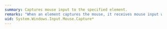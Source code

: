 ```yaml
---
summary: Captures mouse input to the specified element.
remarks: "When an element captures the mouse, it receives mouse input whether or not the cursor is within its borders.  \n  \n If a <xref:System.Windows.Input.CaptureMode> is not specified, the default <xref:System.Windows.Input.CaptureMode> is <xref:System.Windows.Input.CaptureMode>.  \n  \n To release mouse capture, call <xref:System.Windows.Input.Mouse.Capture%2A> passing `null` as the element to capture.  \n  \n If the mouse is captured when a <xref:System.Windows.Input.Mouse.MouseDown> or <xref:System.Windows.Input.Mouse.MouseUp> event is raised and the input is not going to the element underneath the mouse, <xref:System.Windows.Input.Mouse.PreviewMouseDownOutsideCapturedElement> and <xref:System.Windows.Input.Mouse.PreviewMouseUpOutsideCapturedElement> are raised first.  This enables the captured element a chance to release capture before the <xref:System.Windows.Input.Mouse.MouseDown> and <xref:System.Windows.Input.Mouse.MouseUp> events are routed."
uid: System.Windows.Input.Mouse.Capture*
---
```


